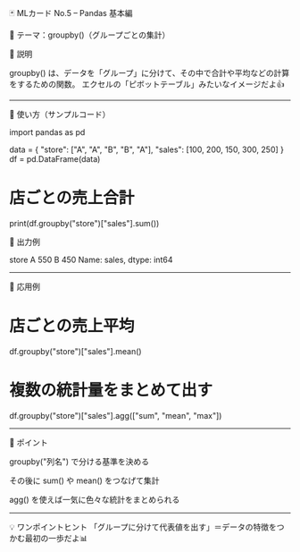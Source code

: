 🃏 MLカード No.5 – Pandas 基本編

📌 テーマ：groupby()（グループごとの集計）

🔹 説明

groupby() は、データを「グループ」に分けて、その中で合計や平均などの計算をするための関数。
エクセルの「ピボットテーブル」みたいなイメージだよ👍


---

🔹 使い方（サンプルコード）

import pandas as pd

data = {
    "store": ["A", "A", "B", "B", "A"],
    "sales": [100, 200, 150, 300, 250]
}
df = pd.DataFrame(data)

# 店ごとの売上合計
print(df.groupby("store")["sales"].sum())

🔹 出力例

store
A    550
B    450
Name: sales, dtype: int64


---

🔹 応用例

# 店ごとの売上平均
df.groupby("store")["sales"].mean()

# 複数の統計量をまとめて出す
df.groupby("store")["sales"].agg(["sum", "mean", "max"])


---

🔹 ポイント

groupby("列名") で分ける基準を決める

その後に sum() や mean() をつなげて集計

agg() を使えば一気に色々な統計をまとめられる



---

💡 ワンポイントヒント
「グループに分けて代表値を出す」＝データの特徴をつかむ最初の一歩だよ📊